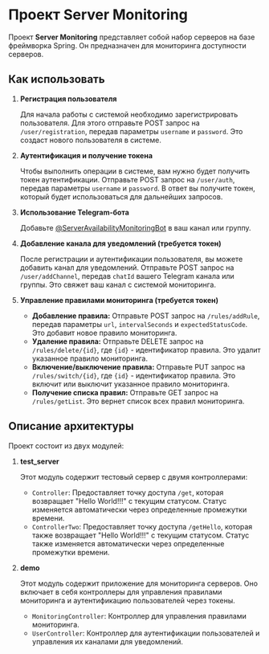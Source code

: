 # Проект Server Monitoring

Проект **Server Monitoring** представляет собой набор серверов на базе фреймворка Spring. Он предназначен для мониторинга доступности серверов.

## Как использовать

1. **Регистрация пользователя**

    Для начала работы с системой необходимо зарегистрировать пользователя. Для этого отправьте POST запрос на `/user/registration`, передав параметры `username` и `password`. Это создаст нового пользователя в системе.

2. **Аутентификация и получение токена**

    Чтобы выполнить операции в системе, вам нужно будет получить токен аутентификации. Отправьте POST запрос на `/user/auth`, передав параметры `username` и `password`. В ответ вы получите токен, который будет использоваться для дальнейших запросов.

3. **Использование Telegram-бота**

    Добавьте [@ServerAvailabilityMonitoringBot](https://t.me/ServerAvailabilityMonitoringBot) в ваш канал или группу.

4. **Добавление канала для уведомлений (требуется токен)**

    После регистрации и аутентификации пользователя, вы можете добавить канал для уведомлений. Отправьте POST запрос на `/user/addChannel`, передав `chatId` вашего Telegram канала или группы. Это свяжет ваш канал с системой мониторинга.

5. **Управление правилами мониторинга (требуется токен)**

    - **Добавление правила:** Отправьте POST запрос на `/rules/addRule`, передав параметры `url`, `intervalSeconds` и `expectedStatusCode`. Это добавит новое правило мониторинга.
    - **Удаление правила:** Отправьте DELETE запрос на `/rules/delete/{id}`, где `{id}` - идентификатор правила. Это удалит указанное правило мониторинга.
    - **Включение/выключение правила:** Отправьте PUT запрос на `/rules/switch/{id}`, где `{id}` - идентификатор правила. Это включит или выключит указанное правило мониторинга.
    - **Получение списка правил:** Отправьте GET запрос на `/rules/getList`. Это вернет список всех правил мониторинга.

## Описание архитектуры

Проект состоит из двух модулей:

1. **test_server**

    Этот модуль содержит тестовый сервер с двумя контроллерами:
    
    - `Controller`: Предоставляет точку доступа `/get`, которая возвращает "Hello World!!!" с текущим статусом. Статус изменяется автоматически через определенные промежутки времени.
    - `ControllerTwo`: Предоставляет точку доступа `/getHello`, которая также возвращает "Hello World!!!" с текущим статусом. Статус также изменяется автоматически через определенные промежутки времени.

2. **demo**

    Этот модуль содержит приложение для мониторинга серверов. Оно включает в себя контроллеры для управления правилами мониторинга и аутентификацию пользователей через токены.
    
    - `MonitoringController`: Контроллер для управления правилами мониторинга.
    - `UserController`: Контроллер для аутентификации пользователей и управления их каналами для уведомлений.
